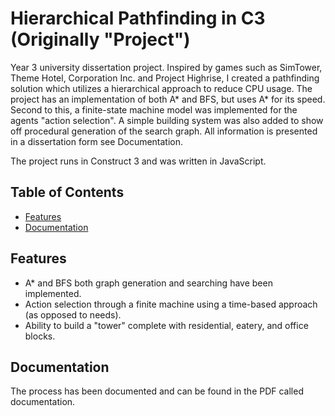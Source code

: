 # Hierarchical Pathfinding in C3 (Originally "Project")

Year 3 university dissertation project. Inspired by games such as SimTower, Theme Hotel, Corporation Inc. and Project Highrise, I created a pathfinding solution which utilizes a hierarchical approach to reduce CPU usage.
The project has an implementation of both A* and BFS, but uses A* for its speed. Second to this, a finite-state machine model was implemented for the agents "action selection". A simple building system was also added to show off procedural generation of the search graph.
All information is presented in a dissertation form see Documentation.

The project runs in Construct 3 and was written in JavaScript.

## Table of Contents
- [Features](#features)
- [Documentation](#documentation)

## Features

- A* and BFS both graph generation and searching have been implemented.
- Action selection through a finite machine using a time-based approach (as opposed to needs).
- Ability to build a "tower" complete with residential, eatery, and office blocks.

## Documentation

The process has been documented and can be found in the PDF called documentation.

